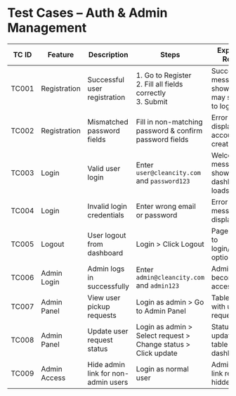 # Test Cases – Auth & Admin Management

| TC ID  | Feature      | Description                              | Steps                                                                                   | Expected Result                                   | Status |
|--------|--------------|------------------------------------------|------------------------------------------------------------------------------------------|--------------------------------------------------|--------|
| TC001  | Registration | Successful user registration              | 1. Go to Register<br>2. Fill all fields correctly<br>3. Submit                          | Success message shown; page may switch to login   |        |
| TC002  | Registration | Mismatched password fields                | Fill in non-matching password & confirm password fields                                 | Error displayed, account not created              |        |
| TC003  | Login        | Valid user login                          | Enter `user@cleancity.com` and `password123`                                            | Welcome message shown; dashboard loads            |        |
| TC004  | Login        | Invalid login credentials                 | Enter wrong email or password                                                           | Error message displayed                           |        |
| TC005  | Logout       | User logout from dashboard                | Login > Click Logout                                                                    | Page returns to login/register options            |        |
| TC006  | Admin Login  | Admin logs in successfully                | Enter `admin@cleancity.com` and `admin123`                                              | Admin panel becomes accessible                    |        |
| TC007  | Admin Panel  | View user pickup requests                 | Login as admin > Go to Admin Panel                                                      | Table loads with user requests                    |        |
| TC008  | Admin Panel  | Update user request status                | Login as admin > Select request > Change status > Click update                          | Status updates in table and dashboard             |        |
| TC009  | Admin Access | Hide admin link for non-admin users       | Login as normal user                                                                    | Admin nav link remains hidden                     |        |

